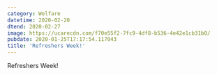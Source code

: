```yaml
---
category: Welfare
datetime: 2020-02-20
dtend: 2020-02-27
image: https://ucarecdn.com/f70e55f2-7fc9-4df8-b536-4e42e1cb31b0/
pubdate: 2020-01-25T17:17:54.117043
title: 'Refreshers Week!'
---
```

Refreshers Week!